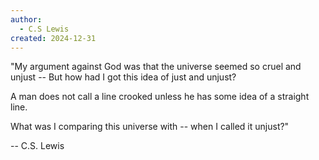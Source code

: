 ```yaml
---
author:
  - C.S Lewis
created: 2024-12-31
---
```

"My argument against God
was that the universe
seemed so cruel
and unjust --
But how had I
got this idea of
just and unjust?

A man does not call
a line crooked
unless he has some idea
of a straight line.

What was I comparing
this universe with --
when I called it unjust?"

-- C.S. Lewis


